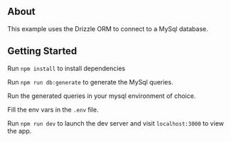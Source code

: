 ## About

This example uses the Drizzle ORM to connect to a MySql database.

## Getting Started

Run `npm install` to install dependencies

Run `npm run db:generate` to generate the MySql queries.

Run the generated queries in your mysql environment of choice.

Fill the env vars in the `.env` file.

Run `npm run dev` to launch the dev server and visit `localhost:3000` to view the app.

